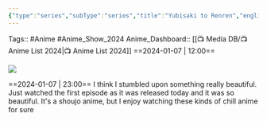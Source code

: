 ```yaml
---
{"type":"series","subType":"series","title":"Yubisaki to Renren","englishTitle":"A Sign of Affection","year":2024,"dataSource":"MALAPI","url":"https://myanimelist.net/anime/55866/Yubisaki_to_Renren","id":55866,"plot":null,"genres":["Romance"],"writer":null,"studio":["Ajia-do"],"episodes":12,"duration":"23 min per ep","onlineRating":8.06,"actors":null,"image":"https://cdn.myanimelist.net/images/anime/1188/139825.jpg","released":true,"streamingServices":null,"airing":true,"airedFrom":"06/01/2024","airedTo":"unknown","watched":false,"lastWatched":"","personalRating":0,"tags":["mediaDB/tv/series"],"status":"🟡 watching","rating":"⭐","dateWatched":"2024-01-07","dg-publish":true,"permalink":"/media-db/series/yubisaki-to-renren-2024/","dgPassFrontmatter":true,"noteIcon":"3","created":"2024-01-07T22:56:09.274+05:30","updated":"2024-01-07T23:15:44.322+05:30"}
---
```


Tags:: #Anime #Anime_Show_2024 
Anime_Dashboard:: [[📺 Media DB/📺 Anime List 2024\|📺 Anime List 2024]]
==2024-01-07 | 12:00==

<img src="https://cdn.myanimelist.net/images/anime/1188/139825.jpg">

==2024-01-07 | 23:00==
I think I stumbled upon something really beautiful. Just watched the first episode as it was released today and it was so beautiful. It's a shoujo anime, but I enjoy watching these kinds of chill anime for sure